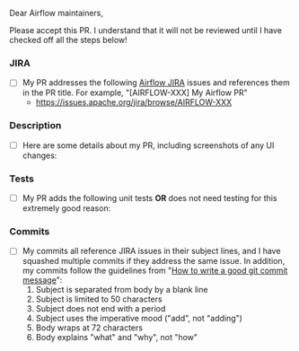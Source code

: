 Dear Airflow maintainers,

Please accept this PR. I understand that it will not be reviewed until I have checked off all the steps below!


### JIRA
- [ ] My PR addresses the following [Airflow JIRA](https://issues.apache.org/jira/browse/AIRFLOW/) issues and references them in the PR title. For example, "[AIRFLOW-XXX] My Airflow PR"
    - https://issues.apache.org/jira/browse/AIRFLOW-XXX


### Description
- [ ] Here are some details about my PR, including screenshots of any UI changes:


### Tests
- [ ] My PR adds the following unit tests __OR__ does not need testing for this extremely good reason:


### Commits
- [ ] My commits all reference JIRA issues in their subject lines, and I have squashed multiple commits if they address the same issue. In addition, my commits follow the guidelines from "[How to write a good git commit message](http://chris.beams.io/posts/git-commit/)":
    1. Subject is separated from body by a blank line
    2. Subject is limited to 50 characters
    3. Subject does not end with a period
    4. Subject uses the imperative mood ("add", not "adding")
    5. Body wraps at 72 characters
    6. Body explains "what" and "why", not "how"
